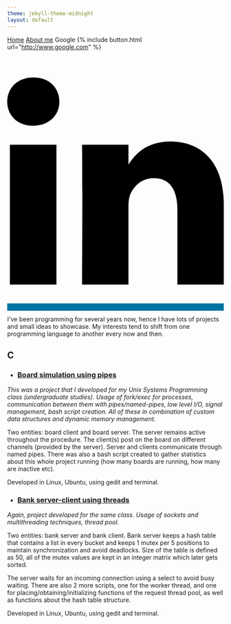 ```yaml
---
theme: jekyll-theme-midnight
layout: default
---
```

<a href="https://raniaspant.github.io/">Home</a> <a href="https://raniaspant.github.io/about/">About me</a>
Google
{% include button.html url="http://www.google.com" %}

<a class="button button-linkedin" style="background: #0074A1;" href="https://www.linkedin.com/in/rania-spantidi-670a4095/" target="_blank"><svg class="icon" viewBox="0 0 24 28">
<path d="M5.453 9.766v15.484h-5.156v-15.484h5.156zM5.781 4.984c0.016 1.484-1.109 2.672-2.906 2.672v0h-0.031c-1.734 0-2.844-1.188-2.844-2.672 0-1.516 1.156-2.672 2.906-2.672 1.766 0 2.859 1.156 2.875 2.672zM24 16.375v8.875h-5.141v-8.281c0-2.078-0.75-3.5-2.609-3.5-1.422 0-2.266 0.953-2.641 1.875-0.125 0.344-0.172 0.797-0.172 1.266v8.641h-5.141c0.063-14.031 0-15.484 0-15.484h5.141v2.25h-0.031c0.672-1.062 1.891-2.609 4.672-2.609 3.391 0 5.922 2.219 5.922 6.969z"></path>
</svg></a>

I've been programming for several years now, hence I have lots of projects and small ideas to showcase. My interests tend to shift from 
one programming language to another every now and then. 

## [](#header-2)C

* ### [](#header-3)[Board simulation using pipes](https://github.com/raniaspant/BoardSimulation)
_This was a project that I developed for my Unix Systems Programming class (undergraduate studies). Usage of fork/exec for processes, communication between them with pipes/named-pipes, low level I/O, signal management, bash script creation. All of these in combination of custom data structures and dynamic memory management._

Two entities: board client and board server. The server remains active throughout the procedure. The client(s) post on the board on different channels (provided by the server). Server and clients communicate through named pipes. There was also a bash script created to gather statistics about this whole project running (how many boards are running, how many are inactive etc).

Developed in Linux, Ubuntu, using gedit and terminal.

* ### [](#header-3)[Bank server-client using threads](https://github.com/raniaspant/ServerClient)
_Again, project developed for the same class. Usage of sockets and multithreading techniques, thread pool._

Two entities: bank server and bank client. Bank server keeps a hash table that contains a list in every bucket and keeps 1 mutex per 5 positions to maintain synchronization and avoid deadlocks. Size of the table is defined as 50, all of the mutex values are kept in an integer matrix which later gets sorted.

The server waits for an incoming connection using a select to avoid busy waiting. There are also 2 more scripts, one for the worker thread, and one for placing/obtaining/initializing functions of the request thread pool, as well as functions about the hash table structure.

Developed in Linux, Ubuntu, using gedit and terminal.

